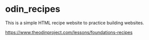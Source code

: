 # odin_recipes

This is a simple HTML recipe website to practice building websites.

https://www.theodinproject.com/lessons/foundations-recipes
